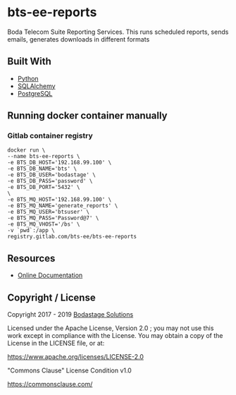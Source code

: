 # bts-ee-reports

Boda Telecom Suite Reporting Services. This runs scheduled reports, sends emails, generates downloads in different formats

## Built With
- [Python](https://www.python.org)
- [SQLAlchemy](https://www.sqlalchemy.org/)
- [PostgreSQL](https://www.postgresql.org/)

## Running docker container manually

### Gitlab container registry
```
docker run \
--name bts-ee-reports \
-e BTS_DB_HOST='192.168.99.100' \
-e BTS_DB_NAME='bts' \
-e BTS_DB_USER='bodastage' \
-e BTS_DB_PASS='password' \
-e BTS_DB_PORT='5432' \
\
-e BTS_MQ_HOST='192.168.99.100' \
-e BTS_MQ_NAME='generate_reports' \
-e BTS_MQ_USER='btsuser' \
-e BTS_MQ_PASS='Password@7' \
-e BTS_MQ_VHOST='/bs' \
-v `pwd`:/app \
registry.gitlab.com/bts-ee/bts-ee-reports
```

## Resources

* [Online Documentation](http://docs.bodastage.com)

## Copyright / License
Copyright 2017 - 2019 [Bodastage Solutions](http://www.bodastage.com)

Licensed under the Apache License, Version 2.0 ; you may not use this work except in compliance with the License. You may obtain a copy of the License in the LICENSE file, or at:

https://www.apache.org/licenses/LICENSE-2.0

"Commons Clause" License Condition v1.0

https://commonsclause.com/
